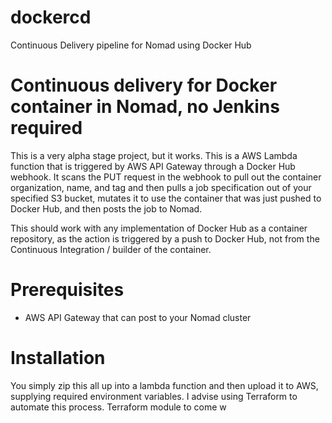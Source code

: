 # dockercd
Continuous Delivery pipeline for Nomad using Docker Hub

# Continuous delivery for Docker container in Nomad, no Jenkins required #

This is a very alpha stage project, but it works.
This is a AWS Lambda function that is triggered by AWS API Gateway through a Docker Hub webhook.
It scans the PUT request in the webhook to pull out the container organization, name, and tag and then pulls a job specification out of
your specified S3 bucket, mutates it to use the container that was just pushed to Docker Hub, and then posts the job to Nomad.

This should work with any implementation of Docker Hub as a container repository, as the action is triggered by a push to Docker Hub,
not from the Continuous Integration / builder of the container.

# Prerequisites #

* AWS API Gateway that can post to your Nomad cluster

# Installation #

You simply zip this all up into a lambda function and then upload it to AWS,
supplying required environment variables. I advise using Terraform to automate this process.
Terraform module to come w

